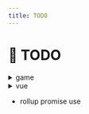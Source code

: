 ```yaml
---
title: TODO
---
```


<script setup>
  import ProgressBar from '../components/library/progressbar.vue'
</script>

# 🌰 TODO

<details>
<summary>game</summary>
<ProgressBar content="grid games" alt="https://codingfantasy.com/games/flexboxadventure/play" :step="3" :total="84" />
<ProgressBar content="xss games" alt="https://xss-game.appspot.com/level2" :step="2" :total="6" />
</details>

<details>
<summary>vue</summary>
<ProgressBar content="vue" title="计算属性" alt="https://cn.vuejs.org/guide/introduction.html" :step="20" :total="100" />

> `v-if` 的优先级要比`v-for` 更高

> `ref` 在深层响应式中会被解包（脱去`value`） 当 ref 作为响应式数组或像 Map 这种原生集合类型的元素被访问时，不会进行解包。

> `$ref` 代替`ref.value`

> 计算属性值会基于其响应式依赖被缓存。一个计算属性仅会在其响应式依赖更新时才重新计算。

</details>


- rollup promise use

